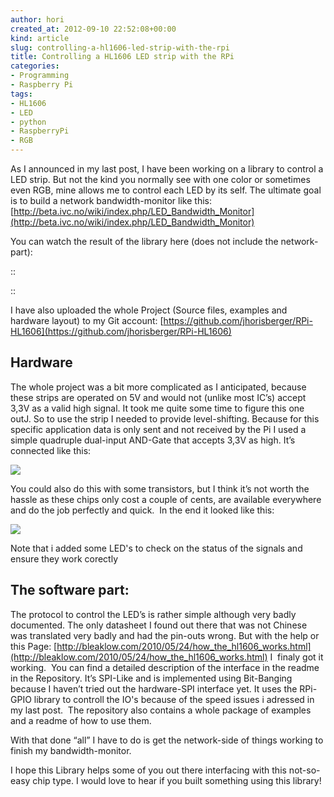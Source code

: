 ```yaml
---
author: hori
created_at: 2012-09-10 22:52:08+00:00
kind: article
slug: controlling-a-hl1606-led-strip-with-the-rpi
title: Controlling a HL1606 LED strip with the RPi
categories:
- Programming
- Raspberry Pi
tags:
- HL1606
- LED
- python
- RaspberryPi
- RGB
---
```


As I announced in my last post, I have been working on a library to control a LED strip. But not the kind you normally see with one color or sometimes even RGB, mine allows me to control each LED by its self. The ultimate goal is to build a network bandwidth-monitor like this: [http://beta.ivc.no/wiki/index.php/LED_Bandwidth_Monitor](http://beta.ivc.no/wiki/index.php/LED_Bandwidth_Monitor)

You can watch the result of the library here (does not include the network-part):

::


::

I have also uploaded the whole Project (Source files, examples and hardware layout) to my Git account: [https://github.com/jhorisberger/RPi-HL1606](https://github.com/jhorisberger/RPi-HL1606)


## Hardware


The whole project was a bit more complicated as I anticipated, because these strips are operated on 5V and would not (unlike most IC’s) accept 3,3V as a valid high signal. It took me quite some time to figure this one outJ. So to use the strip I needed to provide level-shifting. Because for this specific application data is only sent and not received by the Pi I used a simple quadruple dual-input AND-Gate that accepts 3,3V as high. It’s connected like this:

![](images/2012/Levelshifter.jpg)

You could also do this with some transistors, but I think it’s not worth the hassle as these chips only cost a couple of cents, are available everywhere and do the job perfectly and quick.  In the end it looked like this:

![](images/2012/HL1606_Aufbau-1024x613.jpg)

Note that i added some LED's to check on the status of the signals and ensure they work corectly


## The software part:


The protocol to control the LED’s is rather simple although very badly documented. The only datasheet I found out there that was not Chinese was translated very badly and had the pin-outs wrong. But with the help or this Page: [http://bleaklow.com/2010/05/24/how_the_hl1606_works.html](http://bleaklow.com/2010/05/24/how_the_hl1606_works.html) I  finaly got it working.  You can find a detailed description of the interface in the readme in the Repository. It’s SPI-Like and is implemented using Bit-Banging because I haven’t tried out the hardware-SPI interface yet. It uses the RPi-GPIO library to controll the IO's because of the speed issues i adressed in my last post.  The repository also contains a whole package of examples and a readme of how to use them.

With that done “all” I have to do is get the network-side of things working to finish my bandwidth-monitor.

I hope this Library helps some of you out there interfacing with this not-so-easy chip type. I would love to hear if you built something using this library!

